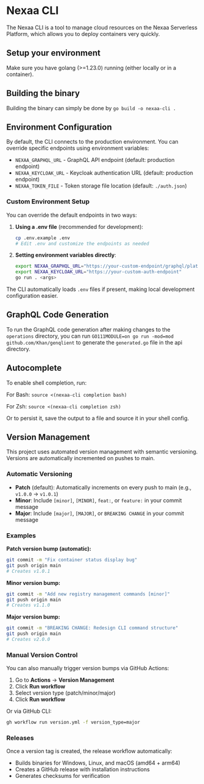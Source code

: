 # Nexaa CLI

The Nexaa CLI is a tool to manage cloud resources on the Nexaa Serverless
Platform, which allows you to deploy containers very quickly.

## Setup your environment

Make sure you have golang (>=1.23.0) running (either locally or in a container).

## Building the binary

Building the binary can simply be done by `go build -o nexaa-cli .`

## Environment Configuration

By default, the CLI connects to the production environment. You can override specific endpoints using environment variables:

- `NEXAA_GRAPHQL_URL` - GraphQL API endpoint (default: production endpoint)
- `NEXAA_KEYCLOAK_URL` - Keycloak authentication URL (default: production endpoint)  
- `NEXAA_TOKEN_FILE` - Token storage file location (default: `./auth.json`)

### Custom Environment Setup

You can override the default endpoints in two ways:

1. **Using a .env file** (recommended for development):
   ```bash
   cp .env.example .env
   # Edit .env and customize the endpoints as needed
   ```

2. **Setting environment variables directly**:
   ```bash
   export NEXAA_GRAPHQL_URL="https://your-custom-endpoint/graphql/platform"
   export NEXAA_KEYCLOAK_URL="https://your-custom-auth-endpoint"
   go run . <args>
   ```

The CLI automatically loads `.env` files if present, making local development configuration easier.

## GraphQL Code Generation

To run the GraphQL code generation after making changes to the `operations` directory, you can run `GO111MODULE=on go run -mod=mod github.com/Khan/genqlient` to generate the `generated.go` file in the api directory.

## Autocomplete
To enable shell completion, run:

For Bash:
    `source <(nexaa-cli completion bash)`

For Zsh:
    `source <(nexaa-cli completion zsh)`

Or to persist it, save the output to a file and source it in your shell config.

## Version Management

This project uses automated version management with semantic versioning. Versions are automatically incremented on pushes to main.

### Automatic Versioning
- **Patch** (default): Automatically increments on every push to main (e.g., `v1.0.0` → `v1.0.1`)
- **Minor**: Include `[minor]`, `[MINOR]`, `feat:`, or `feature:` in your commit message
- **Major**: Include `[major]`, `[MAJOR]`, or `BREAKING CHANGE` in your commit message

### Examples

**Patch version bump (automatic):**
```bash
git commit -m "Fix container status display bug"
git push origin main
# Creates v1.0.1
```

**Minor version bump:**
```bash
git commit -m "Add new registry management commands [minor]"
git push origin main
# Creates v1.1.0
```

**Major version bump:**
```bash
git commit -m "BREAKING CHANGE: Redesign CLI command structure"
git push origin main
# Creates v2.0.0
```

### Manual Version Control
You can also manually trigger version bumps via GitHub Actions:
1. Go to **Actions** → **Version Management**
2. Click **Run workflow**
3. Select version type (patch/minor/major)
4. Click **Run workflow**

Or via GitHub CLI:
```bash
gh workflow run version.yml -f version_type=major
```

### Releases
Once a version tag is created, the release workflow automatically:
- Builds binaries for Windows, Linux, and macOS (amd64 + arm64)
- Creates a GitHub release with installation instructions
- Generates checksums for verification